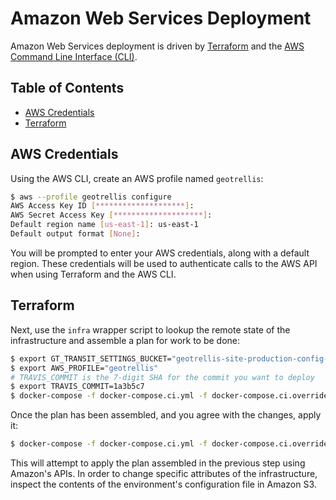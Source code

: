 # Amazon Web Services Deployment

Amazon Web Services deployment is driven by [Terraform](https://terraform.io/) and the [AWS Command Line Interface (CLI)](http://aws.amazon.com/cli/).

## Table of Contents

* [AWS Credentials](#aws-credentials)
* [Terraform](#terraform)

## AWS Credentials

Using the AWS CLI, create an AWS profile named `geotrellis`:

```bash
$ aws --profile geotrellis configure
AWS Access Key ID [********************]:
AWS Secret Access Key [********************]:
Default region name [us-east-1]: us-east-1
Default output format [None]:
```

You will be prompted to enter your AWS credentials, along with a default region. These credentials will be used to authenticate calls to the AWS API when using Terraform and the AWS CLI.

## Terraform

Next, use the `infra` wrapper script to lookup the remote state of the infrastructure and assemble a plan for work to be done:

```bash
$ export GT_TRANSIT_SETTINGS_BUCKET="geotrellis-site-production-config-us-east-1"
$ export AWS_PROFILE="geotrellis"
# TRAVIS_COMMIT is the 7-digit SHA for the commit you want to deploy
$ export TRAVIS_COMMIT=1a3b5c7
$ docker-compose -f docker-compose.ci.yml -f docker-compose.ci.override.yml run --rm terraform ./scripts/infra plan
```

Once the plan has been assembled, and you agree with the changes, apply it:

```bash
$ docker-compose -f docker-compose.ci.yml -f docker-compose.ci.override.yml run --rm terraform ./scripts/infra apply
```

This will attempt to apply the plan assembled in the previous step using Amazon's APIs. In order to change specific attributes of the infrastructure, inspect the contents of the environment's configuration file in Amazon S3.
